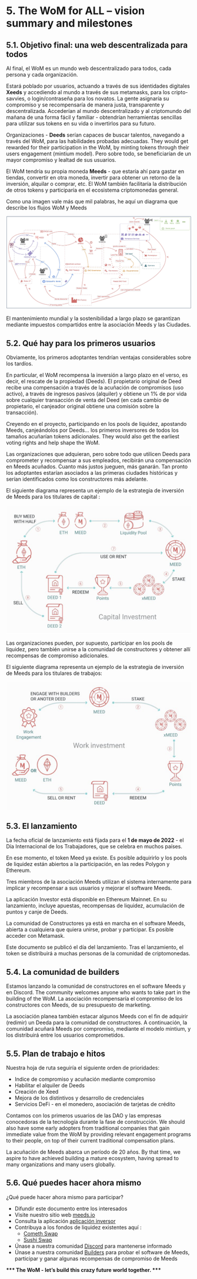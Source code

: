 # 5. The WoM for ALL – vision summary and milestones

## 5.1. Objetivo final: una web descentralizada para todos

Al final, el WoM es un mundo web descentralizado para todos, cada persona y cada organización.

Estará poblado por usuarios, actuando a través de sus identidades digitales **Xeeds** y accediendo al mundo a través de sus metamasks, para los cripto-savvies, o login/contraseña para los novatos. La gente asignaría su compromiso y se recompensaría de manera justa, transparente y descentralizada. Accederían al mundo descentralizado y al criptomundo del mañana de una forma fácil y familiar - obtendrían herramientas sencillas para utilizar sus tokens en su vida o invertirlos para su futuro.

Organizaciones - **Deeds** serían capaces de buscar talentos, navegando a través del WoM, para las habilidades probadas adecuadas. They would get rewarded for their participation in the WoM, by minting tokens through their users engagement (mintium model). Pero sobre todo, se beneficiarían de un mayor compromiso y lealtad de sus usuarios.

El WoM tendría su propia moneda **Meeds** - que estaría ahí para gastar en tiendas, convertir en otra moneda, invertir para obtener un retorno de la inversión, alquilar o comprar, etc. El WoM también facilitaría la distribución de otros tokens y participaría en el ecosistema criptomonedas general.

Como una imagen vale más que mil palabras, he aquí un diagrama que describe los flujos WoM y Meeds

![Flujos WoM y Meeds](en/img/wom-flows.png)

El mantenimiento mundial y la sostenibilidad a largo plazo se garantizan mediante impuestos compartidos entre la asociación Meeds y las Ciudades.

## 5.2. Qué hay para los primeros usuarios

Obviamente, los primeros adoptantes tendrían ventajas considerables sobre los tardíos.

En particular, el WoM recompensa la inversión a largo plazo en el verso, es decir, el rescate de la propiedad (Deeds). El propietario original de Deed recibe una compensación a través de la acuñación de compromisos (uso activo), a través de ingresos pasivos (alquiler) y obtiene un 1% de por vida sobre cualquier transacción de venta del Deed (en cada cambio de propietario, el canjeador original obtiene una comisión sobre la transacción).

Creyendo en el proyecto, participando en los pools de liquidez, apostando Meeds, canjeándolos por Deeds... los primeros inversores de todos los tamaños acuñarían tokens adicionales. They would also get the earliest voting rights and help shape the WoM.

Las organizaciones que adquieran, pero sobre todo que utilicen Deeds para comprometer y recompensar a sus empleados, recibirán una compensación en Meeds acuñados. Cuanto más justos jueguen, más ganarán. Tan pronto los adoptantes estarían asociados a las primeras ciudades históricas y serían identificados como los constructores más adelante.

El siguiente diagrama representa un ejemplo de la estrategia de inversión de Meeds para los titulares de capital :

![Estrategia de inversión de Meeds para los titulares de capital](en/img/invest-capital.png)

Las organizaciones pueden, por supuesto, participar en los pools de liquidez, pero también unirse a la comunidad de constructores y obtener allí recompensas de compromiso adicionales.

El siguiente diagrama representa un ejemplo de la estrategia de inversión de Meeds para los titulares de trabajos:

![Estrategia de inversión de Meeds para los titulares de puestos de trabajo](en/img/invest-work.png)

## 5.3. El lanzamiento

La fecha oficial de lanzamiento está fijada para el **1 de mayo de 2022** - el Día Internacional de los Trabajadores, que se celebra en muchos países.

En ese momento, el token Meed ya existe. Es posible adquirirlo y los pools de liquidez están abiertos a la participación, en las redes Polygon y Ethereum.

Tres miembros de la asociación Meeds utilizan el sistema internamente para implicar y recompensar a sus usuarios y mejorar el software Meeds.

La aplicación Investor está disponible en Ethereum Mainnet. En su lanzamiento, incluye apuestas, recompensas de liquidez, acumulación de puntos y canje de Deeds.

La comunidad de Constructores ya está en marcha en el software Meeds, abierta a cualquiera que quiera unirse, probar y participar. Es posible acceder con Metamask.

Este documento se publicó el día del lanzamiento. Tras el lanzamiento, el token se distribuirá a muchas personas de la comunidad de criptomonedas.

## 5.4. La comunidad de builders

Estamos lanzando la comunidad de constructores en el software Meeds y en Discord. The community welcomes anyone who wants to take part in the building of the WoM. La asociación recompensaría el compromiso de los constructores con Meeds, de su presupuesto de marketing.

La asociación planea también estacar algunos Meeds con el fin de adquirir (redimir) un Deeda para la comunidad de constructores. A continuación, la comunidad acuñará Meeds por compromiso, mediante el modelo mintium, y los distribuirá entre los usuarios comprometidos.

## 5.5. Plan de trabajo e hitos

Nuestra hoja de ruta seguiría el siguiente orden de prioridades:

- Indice de compromiso y acuñación mediante compromiso
- Habilitar el alquiler de Deeds
- Creación de Xeed
- Mejora de los distintivos y desarrollo de credenciales
- Servicios DeFi - en el monedero, asociación de tarjetas de crédito

Contamos con los primeros usuarios de las DAO y las empresas conocedoras de la tecnología durante la fase de construcción. We should also have some early adopters from traditional companies that gain immediate value from the WoM by providing relevant engagement programs to their people, on top of their current traditional compensation plans.

La acuñación de Meeds abarca un período de 20 años. By that time, we aspire to have achieved building a mature ecosystem, having spread to many organizations and many users globally.

## 5.6. Qué puedes hacer ahora mismo

¿Qué puede hacer ahora mismo para participar?

- Difundir este documento entre los interesados
- Visite nuestro sitio web [meeds.io](https://www.meeds.io/)
- Consulta la aplicación [aplicación inversor](https://meeds.io/investors)
- Contribuya a los fondos de liquidez existentes aquí :
  - [Cometh Swap](https://swap.cometh.io/)
  - [Sushi Swap](https://sushi.com)
- Únase a nuestra comunidad [Discord](https://discord.com/invite/hAuADSq3) para mantenerse informado
- Únase a nuestra comunidad [Builders](https://meeds.io/builders) para probar el software de Meeds, participar y ganar algunas recompensas de compromiso de Meeds

**\*\*\* The WoM - let’s build this crazy future world together. \*\*\***